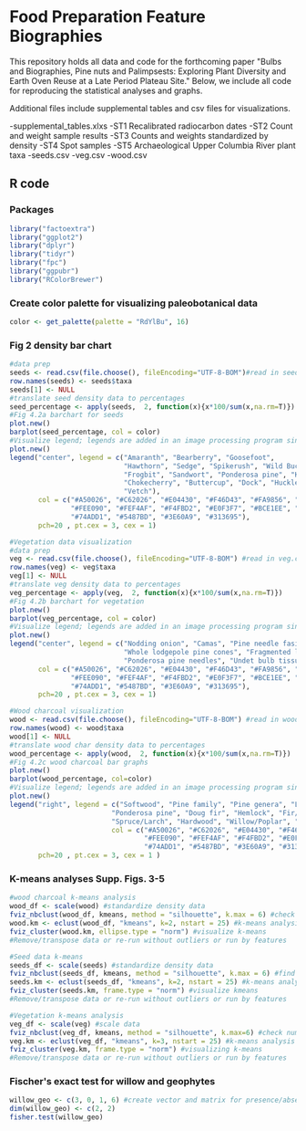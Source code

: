 # Food Preparation Feature Biographies
This repository holds all data and code for the forthcoming paper "Bulbs and Biographies, Pine nuts and Palimpsests: Exploring Plant Diversity and Earth Oven Reuse at a Late Period Plateau Site." Below, we include all code for reproducing the statistical analyses and graphs.

Additional files include supplemental tables and csv files for visualizations.

-supplemental_tables.xlxs
	-ST1 Recalibrated radiocarbon dates
	-ST2 Count and weight sample results
	-ST3 Counts and weights standardized by density
	-ST4 Spot samples
	-ST5 Archaeological Upper Columbia River plant taxa
-seeds.csv
-veg.csv
-wood.csv

## R code
### Packages
```r
library("factoextra")
library("ggplot2")
library("dplyr")
library("tidyr")
library("fpc")
library("ggpubr")
library("RColorBrewer")
```

### Create color palette for visualizing paleobotanical data
```r
color <- get_palette(palette = "RdYlBu", 16) 
```

### Fig 2 density bar chart
```r
#data prep
seeds <- read.csv(file.choose(), fileEncoding="UTF-8-BOM")#read in seeds.csv
row.names(seeds) <- seeds$taxa
seeds[1] <- NULL
#translate seed density data to percentages
seed_percentage <- apply(seeds,  2, function(x){x*100/sum(x,na.rm=T)})
#Fig 4.2a barchart for seeds
plot.new()
barplot(seed_percentage, col = color)
#Visualize legend; legends are added in an image processing program since legend is large
plot.new()
legend("center", legend = c("Amaranth", "Bearberry", "Goosefoot",
                            "Hawthorn", "Sedge", "Spikerush", "Wild Buckwheet", 
                            "Frogbit", "Sandwort", "Ponderosa pine", "Knotweed", 
                            "Chokecherry", "Buttercup", "Dock", "Huckleberry", 
                            "Vetch"),
       col = c("#A50026", "#C62026", "#E04430", "#F46D43", "#FA9856", "#FDBE70",
               "#FEE090", "#FEF4AF", "#F4FBD2", "#E0F3F7", "#BCE1EE", "#98CAE1",
               "#74ADD1", "#5487BD", "#3E60A9", "#313695"),
       pch=20 , pt.cex = 3, cex = 1)

#Vegetation data visualization
#data prep
veg <- read.csv(file.choose(), fileEncoding="UTF-8-BOM") #read in veg.csv
row.names(veg) <- veg$taxa
veg[1] <- NULL
#translate veg density data to percentages
veg_percentage <- apply(veg,  2, function(x){x*100/sum(x,na.rm=T)})
#Fig 4.2b barchart for vegetation
plot.new()
barplot(veg_percentage, col = color)
#Visualize legend; legends are added in an image processing program since legend is large
plot.new()
legend("center", legend = c("Nodding onion", "Camas", "Pine needle fasicle", "Whitebark pine shoots",
                            "Whole lodgepole pine cones", "Fragmented lodgepole pine cones", "Lodgepole pine needles",
                            "Ponderosa pine needles", "Undet bulb tissue", "Undet fruit tissue"),
       col = c("#A50026", "#C62026", "#E04430", "#F46D43", "#FA9856", "#FDBE70",
               "#FEE090", "#FEF4AF", "#F4FBD2", "#E0F3F7", "#BCE1EE", "#98CAE1",
               "#74ADD1", "#5487BD", "#3E60A9", "#313695"),
       pch=20 , pt.cex = 3, cex = 1)

#Wood charcoal visualization
wood <- read.csv(file.choose(), fileEncoding="UTF-8-BOM") #read in wood.csv
row.names(wood) <- wood$taxa
wood[1] <- NULL
#translate wood char density data to percentages
wood_percentage <- apply(wood,  2, function(x){x*100/sum(x,na.rm=T)}) 
#Fig 4.2c wood charcoal bar graphs
plot.new()
barplot(wood_percentage, col=color)
#Visualize legend; legends are added in an image processing program since legend is large
plot.new()
legend("right", legend = c("Softwood", "Pine family", "Pine genera", "Lodgepole pine", 
                         "Ponderosa pine", "Doug fir", "Hemlock", "Fir/Hemlock",
                         "Spruce/Larch", "Hardwood", "Willow/Poplar", "Willow", "Undet Angiosperm"),
                         col = c("#A50026", "#C62026", "#E04430", "#F46D43", "#FA9856", "#FDBE70",
                                 "#FEE090", "#FEF4AF", "#F4FBD2", "#E0F3F7", "#BCE1EE", "#98CAE1",
                                 "#74ADD1", "#5487BD", "#3E60A9", "#313695"),
       pch=20 , pt.cex = 3, cex = 1 )
```

### K-means analyses Supp. Figs. 3-5
```r
#wood charcoal k-means analysis
wood_df <- scale(wood) #standardize density data
fviz_nbclust(wood_df, kmeans, method = "silhouette", k.max = 6) #check for clusters
wood.km <- eclust(wood_df, "kmeans", k=2, nstart = 25) #k-means analysis
fviz_cluster(wood.km, ellipse.type = "norm") #visualize k-means
#Remove/transpose data or re-run without outliers or run by features

#Seed data k-means
seeds_df <- scale(seeds) #standardize density data
fviz_nbclust(seeds_df, kmeans, method = "silhouette", k.max = 6) #find number of clusters
seeds.km <- eclust(seeds_df, "kmeans", k=2, nstart = 25) #k-means analysis
fviz_cluster(seeds.km, frame.type = "norm") #visualize kmeans
#Remove/transpose data or re-run without outliers or run by features

#Vegetation k-means analysis
veg_df <- scale(veg) #scale data
fviz_nbclust(veg_df, kmeans, method = "silhouette", k.max=6) #check number of clusters
veg.km <- eclust(veg_df, "kmeans", k=3, nstart = 25) #k-means analysis
fviz_cluster(veg.km, frame.type = "norm") #visualizing k-means
#Remove/transpose data or re-run without outliers or run by features
```

### Fischer's exact test for willow and geophytes
```r
willow_geo <- c(3, 0, 1, 6) #create vector and matrix for presence/absence of willow & geophytes
dim(willow_geo) <- c(2, 2)
fisher.test(willow_geo)
```